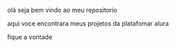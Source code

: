 olá seja bem vindo ao meu repositorio 

aqui voce encontrara meus projetos da platafomar alura 

fique a vontade

